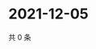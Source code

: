 # 2021-12-05

共 0 条

<!-- BEGIN WEIBO -->
<!-- 最后更新时间 Sun Dec 05 2021 00:17:05 GMT+0800 (China Standard Time) -->

<!-- END WEIBO -->
